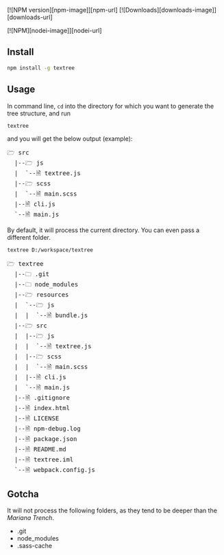 
[![NPM version][npm-image]][npm-url] [![Downloads][downloads-image]][downloads-url]

[![NPM][nodei-image]][nodei-url]

## Install

```bash
npm install -g textree
```

## Usage

In command line, `cd` into the directory for which you want to generate the tree structure, and run
```bash
textree
```
and you will get the below output (example):

<pre>
🗁 src
  |--🗁 js
  |  `--🗎 textree.js
  |--🗁 scss
  |  `--🗎 main.scss
  |--🗎 cli.js
  `--🗎 main.js
</pre>

By default, it will process the current directory. You can even pass a different folder.

```bash
textree D:/workspace/textree
```
<pre>
🗁 textree
  |--🗀 .git
  |--🗀 node_modules
  |--🗁 resources
  |  `--🗁 js
  |  |  `--🗎 bundle.js
  |--🗁 src
  |  |--🗁 js
  |  |  `--🗎 textree.js
  |  |--🗁 scss
  |  |  `--🗎 main.scss
  |  |--🗎 cli.js
  |  `--🗎 main.js
  |--🗎 .gitignore
  |--🗎 index.html
  |--🗎 LICENSE
  |--🗎 npm-debug.log
  |--🗎 package.json
  |--🗎 README.md
  |--🗎 textree.iml
  `--🗎 webpack.config.js
</pre>

## Gotcha

It will not process the following folders, as they tend to be deeper than the *Mariana Trench*.

* .git
* node_modules
* .sass-cache
